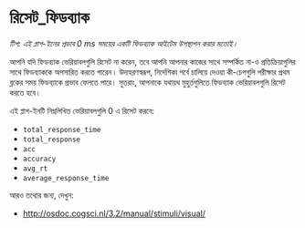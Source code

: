 # রিসেট_ফিডব্যাক

*টিপ: এই প্লাগ-ইনের প্রভাব 0 ms সময়ের একটি ফিডব্যাক আইটেম উপস্থাপন করার মতোই।*

আপনি যদি ফিডব্যাক ভেরিয়াবলগুলি রিসেট না করেন, তবে আপনি আপনার কাজের সাথে সম্পর্কিত না-ও প্রতিক্রিয়াগুলির সাথে ফিডব্যাককে অপসারিত করতে পারেন। উদাহরণস্বরূপ, নির্দেশিকা পর্বে চালিয়ে দেওয়া কী-চেপগুলি পরীক্ষার প্রথম ব্লকের সময় ফিডব্যাকে প্রভাব ফেলতে পারে। সুতরাং, আপনাকে যথায়থ মুহুর্তগুলিতে ফিডব্যাক ভেরিয়াবলগুলি রিসেট করতে হবে।

এই প্লাগ-ইনটি নিম্নলিখিত ভেরিয়াবলগুলি 0 এ রিসেট করবে:

- `total_response_time`
- `total_response`
- `acc`
- `accuracy`
- `avg_rt`
- `average_response_time`

আরও তথ্যের জন্য, দেখুন:

- <http://osdoc.cogsci.nl/3.2/manual/stimuli/visual/>
